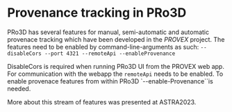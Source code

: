 # Provenance tracking in PRo3D

PRo3D has several features for manual, semi-automatic and automatic provenace tracking which have been developed in the *PROVEX* project.
The features need to be enabled by command-line-arguments as such:
```--disableCors --port 4321 --remoteApi --enableProvenance```

DisableCors is required when running PRo3D UI from the PROVEX web app. For communication with the webapp the `remoteApi` needs to be enabled.
To enable provenace features from within PRo3D `--enable-Provenance``is needed.

More about this stream of features was presented at ASTRA2023.